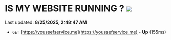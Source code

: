 # IS MY WEBSITE RUNNING ? [![](https://img.shields.io/static/v1?label=Sponsor&message=%E2%9D%A4&logo=GitHub&color=%23fe8e86)](https://github.com/sponsors/Youssef-Lehmam)

Last updated: **8/25/2025, 2:48:47 AM**

- `GET` [https://youssefservice.me](https://youssefservice.me) - **Up** (155ms)
